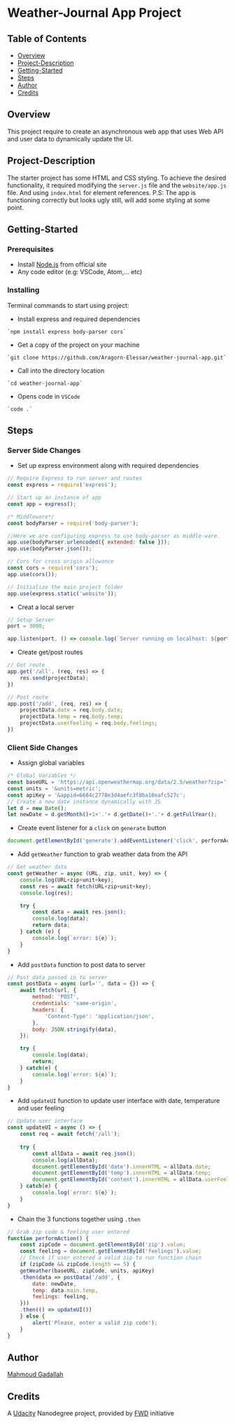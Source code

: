 # Weather-Journal App Project

## Table of Contents

* [Overview](#Overview)
* [Project-Description](#Project-Description)
* [Getting-Started](#Getting-Started)
* [Steps](#Steps)
* [Author](#Author)
* [Credits](#Credits)

## Overview
This project require to create an asynchronous web app that uses Web API and user data to dynamically update the UI. 

## Project-Description

The starter project has some HTML and CSS styling. To achieve the desired functionality, it required modifying the `server.js` file and the `website/app.js` file. And using `index.html` for element references. P.S: The app is functioning correctly but looks ugly still, will add some styling at some point.

## Getting-Started

### Prerequisites

- Install [Node.js](https://nodejs.dev/download/) from official site
- Any code editor (e.g: VSCode, Atom,... etc)

### Installing

Terminal commands to start using project:

- Install express and required dependencies
```
`npm install express body-parser cors`
```
- Get a copy of the project on your machine
```
`git clone https://github.com/Aragorn-Elessar/weather-journal-app.git`
```
- Call into the directory location
```
`cd weather-journal-app`
```
- Opens code in `VSCode`
```
`code .`
```

## Steps

### Server Side Changes

- Set up express environment along with required dependencies
```js
// Require Express to run server and routes
const express = require('express');

// Start up an instance of app
const app = express();

/* Middleware*/
const bodyParser = require('body-parser');

//Here we are configuring express to use body-parser as middle-ware.
app.use(bodyParser.urlencoded({ extended: false }));
app.use(bodyParser.json());

// Cors for cross origin allowance
const cors = require('cors');
app.use(cors());

// Initialize the main project folder
app.use(express.static('website'));
```

- Creat a local server
```js
// Setup Server
port = 3000;

app.listen(port, () => console.log(`Server running on localhost: ${port}`));
```

- Create get/post routes
```js
// Get route
app.get('/all', (req, res) => {
    res.send(projectData);
})

// Post route
app.post('/add', (req, res) => {
    projectData.date = req.body.date;
    projectData.temp = req.body.temp;
    projectData.userFeeling = req.body.feelings;
})
```

### Client Side Changes

- Assign global variables
```js
/* Global Variables */
const baseURL = 'https://api.openweathermap.org/data/2.5/weather?zip=';
const units = '&units=metric';
const apiKey = '&appid=6684c2778e3d4aefc3f8ba10eafc527c';
// Create a new date instance dynamically with JS
let d = new Date();
let newDate = d.getMonth()+1+'.'+ d.getDate()+'.'+ d.getFullYear();
```

- Create event listener for a `click` on `generate` button
```js
document.getElementById('generate').addEventListener('click', performAction);
```

- Add `getWeather` function to grab weather data from the API
```js
// Get weather data
const getWeather = async (URL, zip, unit, key) => {
    console.log(URL+zip+unit+key);
    const res = await fetch(URL+zip+unit+key);
    console.log(res);

    try {
        const data = await res.json();
        console.log(data);
        return data;
    } catch (e) {
        console.log(`error: ${e}`);
    }
}
```

- Add `postData` function to post data to server
```js
// Post data passed in to server
const postData = async (url='', data = {}) => {
    await fetch(url, {
        method: 'POST',
        credentials: 'same-origin',
        headers: {
            'Content-Type': 'application/json',
        },
        body: JSON.stringify(data),
    });

    try {
        console.log(data);
        return;
    } catch(e) {
        console.log(`error: ${e}`);
    }
}
```

- Add `updateUI` function to update user interface with date, temperature and user feeling
```js
// Update user interface
const updateUI = async () => {
    const req = await fetch('/all');
    
    try {
        const allData = await req.json();
        console.log(allData);
        document.getElementById('date').innerHTML = allData.date;
        document.getElementById('temp').innerHTML = allData.temp;
        document.getElementById('content').innerHTML = allData.userFeeling;
    } catch(e) {
        console.log(`error: ${e}`);
    }
}
```

- Chain the 3 functions together using `.then`
```js
// Grab zip code & feeling user entered
function performAction() {
    const zipCode = document.getElementById('zip').value;
    const feeling = document.getElementById('feelings').value;
    // Check if user entered a valid zip to run function chain
    if (zipCode && zipCode.length == 5) {
    getWeather(baseURL, zipCode, units, apiKey)
    .then(data => postData('/add', {
        date: newDate,
        temp: data.main.temp,
        feelings: feeling,
    }))
    .then(() => updateUI())
    } else {
        alert('Please, enter a valid zip code');
    }
}
```

## Author

[Mahmoud Gadallah](https://github.com/Aragorn-Elessar)

## Credits

A [Udacity](https://www.udacity.com) Nanodegree project, provided by [FWD](https://egfwd.com/) initiative

